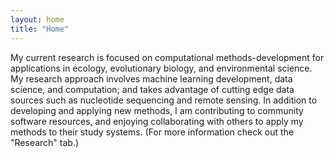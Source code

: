 ```yaml
---
layout: home
title: "Home"
---
```


My current research is focused on computational methods-development for applications in ecology, evolutionary biology, and environmental science.
My research approach involves machine learning development, data science, and computation; and takes advantage of cutting edge data sources such as nucleotide sequencing and remote sensing.
In addition to developing and applying new methods, I am contributing to community software resources, and enjoying collaborating with others to apply my methods to their study systems.
(For more information check out the "Research" tab.)


